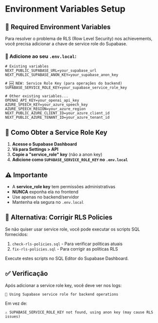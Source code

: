 # Environment Variables Setup

## 🔧 Required Environment Variables

Para resolver o problema de RLS (Row Level Security) nos achievements, você precisa adicionar a chave de service role do Supabase.

### 📝 Adicione ao seu `.env.local`:

```env
# Existing variables
NEXT_PUBLIC_SUPABASE_URL=your_supabase_url
NEXT_PUBLIC_SUPABASE_ANON_KEY=your_supabase_anon_key

# 🆕 NEW: Service Role Key (para operações do backend)
SUPABASE_SERVICE_ROLE_KEY=your_supabase_service_role_key

# Other existing variables...
OPENAI_API_KEY=your_openai_api_key
AZURE_SPEECH_KEY=your_azure_speech_key
AZURE_SPEECH_REGION=your_azure_region
NEXT_PUBLIC_AZURE_CLIENT_ID=your_azure_client_id
NEXT_PUBLIC_AZURE_TENANT_ID=your_azure_tenant_id
```

## 🔑 Como Obter a Service Role Key

1. **Acesse o Supabase Dashboard**
2. **Vá para Settings > API**
3. **Copie a "service_role" key** (não a anon key)
4. **Adicione como `SUPABASE_SERVICE_ROLE_KEY` no `.env.local`**

## ⚠️ Importante

- A **service_role key** tem permissões administrativas
- **NUNCA** exponha ela no frontend
- Use apenas no backend/servidor
- Mantenha ela segura no `.env.local`

## 🔧 Alternativa: Corrigir RLS Policies

Se não quiser usar service role, você pode executar os scripts SQL fornecidos:

1. `check-rls-policies.sql` - Para verificar políticas atuais
2. `fix-rls-policies.sql` - Para corrigir as políticas RLS

Execute estes scripts no SQL Editor do Supabase Dashboard.

## ✅ Verificação

Após adicionar a service role key, você deve ver nos logs:

```
🔑 Using Supabase service role for backend operations
```

Em vez de:

```
⚠️ SUPABASE_SERVICE_ROLE_KEY not found, using anon key (may cause RLS issues)
``` 